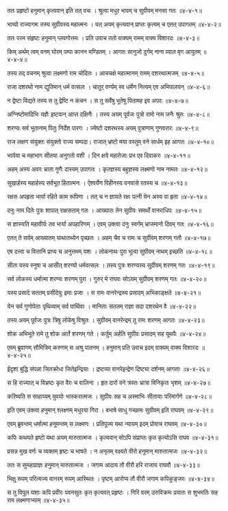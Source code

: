 ततः प्रहृष्टो हनुमान् कृत्यवान् इति तत् वचः ।
श्रुत्वा मधुर भावम् च सुग्रीवम् मनसा गतः ॥४-४-१॥

भाव्यो राज्यागमः तस्य सुग्रीवस्य महात्मनः ।
यत् अयम् कृत्यवान् प्राप्तः कृत्यम् च एतत् उपागतम् ॥४-४-२॥

ततः परम संहृष्टः हनुमान् प्लवगोत्तमः ।
प्रति उवाच ततो वाक्यम् रामम् वाक्य विशारदः ॥४-४-३॥

किम् अर्थम् त्वम् वनम् घोरम् पम्पा कानन मण्डितम् ।
आगतः सानुजो दुर्गम् नाना व्याल मृग आयुतम् ॥४-४-४॥

तस्य तद् वचनम् श्रुत्वा लक्ष्मणो राम चोदितः ।
आचचक्षे महात्मानम् रामम् दशरथात्मजम् ॥४-४-५॥

राजा दशरथो नाम द्युतिमान् धर्म वत्सलः ।
चातुर् वर्ण्यम् स्व धर्मेण नित्यम् एव अभिपालयन् ॥४-४-६॥

न द्वेष्टा विद्यते तस्य स तु द्वेष्टि न कंचन ।
स तु सर्वेषु भूतेषु पितामह इव अपरः ॥४-४-७॥

अग्निष्टोमादिभिः यज्ञैः इष्टवान् आप्त दक्षिणैः ।
तस्य अयम् पूर्वजः पुत्रो रामो नाम जनैः श्रुतः ॥४-४-८॥

शरण्यः सर्व भूतानाम् पितुः निर्देश पारगः ।
ज्येष्टो दशरथस्य अयम् पुत्राणाम् गुणवत्तरः ॥४-४-९॥

राज लक्षण संयुक्तः संयुक्तो राज्य सम्पदा।
राजात् भ्रष्टो मया वस्तुम् वने सार्धम् इह आगतः ॥४-४-१०॥

भार्यया च महाभाग सीतया अनुगतो वशी ।
दिन क्षये महातेजाः प्रभ एव दिवाकरः ॥४-४-११॥

अहम् अस्य अवरः भ्राता गुणैः दास्यम् उपागतः ।
कृतज्ञस्य बहुज्ञस्य लक्ष्मणो नाम नामतः ॥४-४-१२॥

सुखार्हस्य महार्हस्य सर्वभूत हितात्मनः ।
ऐश्वर्येण विहीनस्य वनवासे रतस्य च ॥४-४-१३॥

रक्षस अपहृता भार्या रहिते काम रूपिणा ।
तत् च न ज्ञायते रक्षः पत्नी येन अस्य वा हृता ॥४-४-१४॥

दनुः नाम दितेः पुत्रः शापात् राक्षसताम् गतः ।
आख्यातः तेन सुग्रीवः समर्थो वानराधिपः ॥४-४-१५॥

स ज्ञास्यति महावीर्यः तव भार्या अपहारिणम् ।
एवम् उक्त्वा दनुः स्वर्गम् भ्राजमानो दिवम् गतः ॥४-४-१६॥

एतत् ते सर्वम् आख्यातम् याथातथ्येन पृच्छतः ।
अहम् चैव च रामः च सुग्रीवम् शरणम् गतौ ॥४-४-१७॥

एष दत्त्वा च वित्तानि प्राप्य च अनुत्तमम् यशः ।
लोकनाथः पुरा भूत्वा सुग्रीवम् नाथम् इच्छति ॥४-४-१८॥

सीता यस्य स्नुषा च आसीत् शरण्यो धर्मवत्सलः ।
तस्य पुत्रः शरण्यस्य सुग्रीवम् शरणम् गतः ॥४-४-१९॥

सर्व लोकस्य धर्मात्मा शरण्यः शरणम् पुरा ।
गुरुर् मे राघवः सोऽयम् सुग्रीवम् शरणम् गतः ॥४-४-२०॥

यस्य प्रसादे सततम् प्रसीदेयुः इमाः प्रजाः ।
स रामः वानरेन्द्रस्य प्रसादम् अभिकाङ्क्षते ॥४-४-२१॥

येन सर्व गुणोपेताः पृथिव्याम् सर्व पार्थिवाः ।
मानिताः सततम् राज्ञा सदा दशरथेन वै ॥४-४-२२॥

तस्य अयम् पूर्वजः पुत्रः त्रिषु लोकेषु विश्रुतः ।
सुग्रीवम् वानरेन्द्रम् तु रामः शरणम् आगतः ॥४-४-२३॥

शोक अभिभूते रामे तु शोक आर्ते शरणम् गते ।
कर्तुम् अर्हति सुग्रीवः प्रसादम् सह यूथपैः ॥४-४-२४॥

एवम् ब्रुवाणम् सौमित्रिम् करुणम् स अश्रु पातनम् ।
हनुमान् प्रति उवाच इदम् वाक्यम् वाक्य विशारदः ॥४-४-२५॥

ईदृशा बुद्धि संपन्ना जितक्रोधा जितेइन्द्रियाः ।
द्रष्टव्या वानरेइन्द्रेण दिष्ट्या दर्शनम् आगताः ॥४-४-२६॥

स हि राज्यात् च विभ्रष्टः कृत वैरः च वालिना ।
हृत दारो वने त्रस्तः भ्रात्रा विनिकृतः भृशम् ॥४-४-२७॥

करिष्यति स साहाय्यम् युवयोः भास्करात्मजः ।
सुग्रीवः सह च अस्माभिः सीतायाः परिमार्गणे ॥४-४-२८॥

इति एवम् उक्त्वा हनुमान् श्लक्ष्णम् मधुरया गिरा ।
बभाषे साधु गच्छामः सुग्रीवम् इति राघवम् ॥४-४-२९॥

एवम् ब्रुवन्तम् धर्मात्मा हनूमन्तम् स लक्ष्मणः ।
प्रतिपूज्य यथा न्यायम् इदम् प्रोवाच राघवम् ॥४-४-३०॥

कपिः कथयते हृष्टो यथा अयम् मारुतात्मजः ।
कृत्यवान् सोऽपि संप्राप्तः कृत कृत्योऽसि राघव ॥४-४-३१॥

प्रसन्न मुख वर्णः च व्यक्तम् हृष्टः च भाषते ।
न अनृतम् वक्ष्यते वीरो हनूमान् मारुतात्मजः ॥४-४-३२॥

ततः स सुमहाप्राज्ञः हनुमान् मारुतात्मजः ।
जगाम आदाय तौ वीरौ हरि राजाय राघवौ ॥४-४-३३॥

भिक्षु रूपम् परित्यज्य वानरम् रूपम् आस्थितः ।
पृष्टम् आरोप्य तौ वीरौ जगाम कपिकुङ्जरः ॥४-४-३४॥

स तु विपुल यशाः कपि प्रवीरः पवनसुतः कृत कृत्यवत् प्रहृष्टः ।
गिरि वरम् उरुविक्रमः प्रयातः स शुभमतिः सह राम लक्ष्मणाभ्याम् ॥४-४-३५॥

